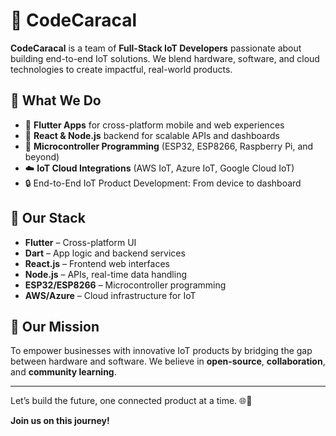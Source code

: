 # 🦊 CodeCaracal

**CodeCaracal** is a team of **Full-Stack IoT Developers** passionate about building end-to-end IoT solutions. We blend hardware, software, and cloud technologies to create impactful, real-world products.

## 🚀 What We Do

- 🧭 **Flutter Apps** for cross-platform mobile and web experiences
- 🧱 **React & Node.js** backend for scalable APIs and dashboards
- 📡 **Microcontroller Programming** (ESP32, ESP8266, Raspberry Pi, and beyond)
- ☁️ **IoT Cloud Integrations** (AWS IoT, Azure IoT, Google Cloud IoT)
- 🔒 End-to-End IoT Product Development: From device to dashboard

## 🧩 Our Stack

- **Flutter** – Cross-platform UI
- **Dart** – App logic and backend services
- **React.js** – Frontend web interfaces
- **Node.js** – APIs, real-time data handling
- **ESP32/ESP8266** – Microcontroller programming
- **AWS/Azure** – Cloud infrastructure for IoT

## 🌱 Our Mission

To empower businesses with innovative IoT products by bridging the gap between hardware and software. We believe in **open-source**, **collaboration**, and **community learning**.

---

Let’s build the future, one connected product at a time. 🌐🔗

**Join us on this journey!**
